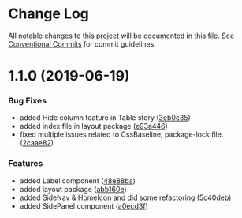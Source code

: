 # Change Log

All notable changes to this project will be documented in this file.
See [Conventional Commits](https://conventionalcommits.org) for commit guidelines.

# 1.1.0 (2019-06-19)


### Bug Fixes

* added Hide column feature in Table story ([3eb0c35](https://github.com/medlypharmacy/medly-components/commit/3eb0c35))
* added index file in layout package ([e93a446](https://github.com/medlypharmacy/medly-components/commit/e93a446))
* fixed multiple issues related to CssBaseline, package-lock file. ([2caae82](https://github.com/medlypharmacy/medly-components/commit/2caae82))


### Features

* added Label component ([48e88ba](https://github.com/medlypharmacy/medly-components/commit/48e88ba))
* added layout package ([abb160e](https://github.com/medlypharmacy/medly-components/commit/abb160e))
* added SideNav & HomeIcon and did some refactoring ([5c40deb](https://github.com/medlypharmacy/medly-components/commit/5c40deb))
* added SidePanel component ([a0ecd3f](https://github.com/medlypharmacy/medly-components/commit/a0ecd3f))
